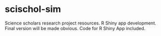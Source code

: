 # scischol-sim

Science scholars research project resources. 
R Shiny app development. Final version will be made obvious.
Code for R Shiny App included.
